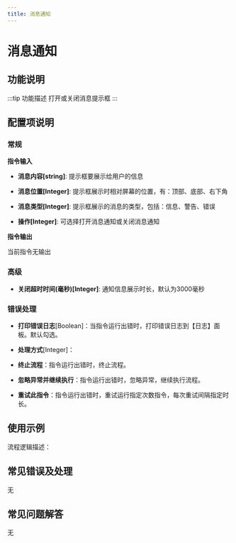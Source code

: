 ```yaml
---
title: 消息通知
---
```


# 消息通知

## 功能说明

:::tip 功能描述
打开或关闭消息提示框
:::

## 配置项说明

### 常规

**指令输入**

- **消息内容[string]**: 提示框要展示给用户的信息

- **消息位置[Integer]**: 提示框展示时相对屏幕的位置，有：顶部、底部、右下角

- **消息类型[Integer]**: 提示框展示的消息的类型，包括：信息、警告、错误

- **操作[Integer]**: 可选择打开消息通知或关闭消息通知


**指令输出**

当前指令无输出

### 高级

- **关闭超时时间(毫秒)[Integer]**: 通知信息展示时长，默认为3000毫秒

### 错误处理

- **打印错误日志**[Boolean]：当指令运行出错时，打印错误日志到【日志】面板。默认勾选。

- **处理方式**[Integer]：

 - **终止流程**：指令运行出错时，终止流程。

 - **忽略异常并继续执行**：指令运行出错时，忽略异常，继续执行流程。

 - **重试此指令**：指令运行出错时，重试运行指定次数指令，每次重试间隔指定时长。

## 使用示例

流程逻辑描述：

## 常见错误及处理

无

## 常见问题解答

无

